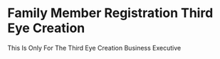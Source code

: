 # Family Member Registration Third Eye Creation
 This Is Only For The Third Eye Creation Business Executive
